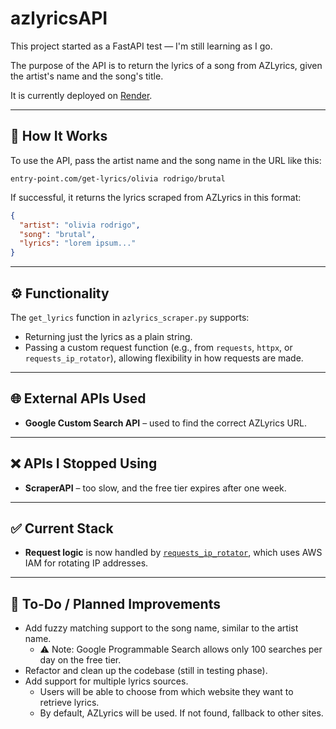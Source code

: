 # azlyricsAPI

This project started as a FastAPI test — I'm still learning as I go.

The purpose of the API is to return the lyrics of a song from AZLyrics, given the artist's name and the song's title.

It is currently deployed on [Render](https://render.com).

---

## 🔧 How It Works

To use the API, pass the artist name and the song name in the URL like this:

```
entry-point.com/get-lyrics/olivia rodrigo/brutal
```

If successful, it returns the lyrics scraped from AZLyrics in this format:

```json
{
  "artist": "olivia rodrigo",
  "song": "brutal",
  "lyrics": "lorem ipsum..."
}
```

---

## ⚙️ Functionality

The `get_lyrics` function in `azlyrics_scraper.py` supports:

- Returning just the lyrics as a plain string.
- Passing a custom request function (e.g., from `requests`, `httpx`, or `requests_ip_rotator`), allowing flexibility in how requests are made.

---

## 🌐 External APIs Used

- **Google Custom Search API** – used to find the correct AZLyrics URL.

---

## ❌ APIs I Stopped Using

- **ScraperAPI** – too slow, and the free tier expires after one week.

---

## ✅ Current Stack

- **Request logic** is now handled by [`requests_ip_rotator`](https://github.com/Byron/google-requests-ip-rotator), which uses AWS IAM for rotating IP addresses.

---

## 🚧 To-Do / Planned Improvements

- Add fuzzy matching support to the song name, similar to the artist name.
  - ⚠️ Note: Google Programmable Search allows only 100 searches per day on the free tier.
- Refactor and clean up the codebase (still in testing phase).
- Add support for multiple lyrics sources.
  - Users will be able to choose from which website they want to retrieve lyrics.
  - By default, AZLyrics will be used. If not found, fallback to other sites.


